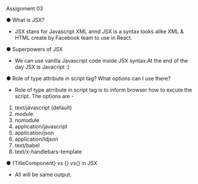 Assignment 03

● What is JSX?

- JSX stans for Javascript XML annd JSX is a syntax looks alike XML & HTML create by Facebook team to use in React.

● Superpowers of JSX

- We can use vanilla Javascript code inside JSX syntax.At the end of the day JSX is Javacript :)

● Role of type attribute in script tag? What options can I use there?

- Role of type atrribute in script tag is to inform browser how to excute the script. The options are -

1.  text/javascript (default)
2.  module
3.  nomodule
4.  application/javascript
5.  application/json
6.  application/ldjson
7.  text/babel
8.  text/x-handlebars-template

● {TitleComponent} vs {<TitleComponent/>} vs{<TitleComponent></TitleComponent>} in JSX

- All will be same output.
